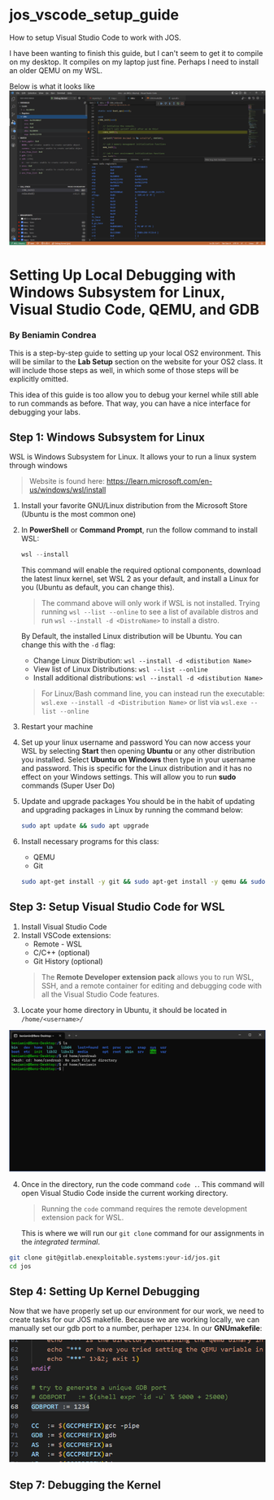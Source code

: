 # jos_vscode_setup_guide
How to setup Visual Studio Code to work with JOS.

I have been wanting to finish this guide, but I can't seem to get it to compile on my desktop. It compiles on my laptop just fine. Perhaps I need to install an older QEMU on my WSL.

Below is what it looks like
![Alt text](images/jos_vscode_debugging.png)

# Setting Up Local Debugging with Windows Subsystem for Linux, Visual Studio Code, QEMU, and GDB
### By Beniamin Condrea

This is a step-by-step guide to setting up your local OS2 environment. This will be similar to the **Lab Setup** section on the website for your OS2 class. It will include those steps as well, in which some of those steps will be explicitly omitted.

This idea of this guide is too allow you to debug your kernel while still able to run commands as before. That way, you can have a nice interface for debugging your labs.

## Step 1: Windows Subsystem for Linux
WSL is Windows Subsystem for Linux. It allows your to run a linux system through windows
> Website is found here: https://learn.microsoft.com/en-us/windows/wsl/install
1. Install your favorite GNU/Linux distribution from the Microsoft Store (Ubuntu is the most common one)
2. In **PowerShell** or **Command Prompt**, run the follow command to install WSL:
   ```powershell
   wsl --install
   ```
   This command will enable the required optional components, download the latest linux kernel, set WSL 2 as your default, and install a Linux for you (Ubuntu as default, you can change this).
   > The command above will only work if WSL is not installed. Trying running
   > `
   > wsl --list --online
   > `
   > to see a list of available distros and run
   > `
   > wsl --install -d <DistroName>
   > `
   > to install a distro.

   By Default, the installed Linux distribution will be Ubuntu. You can change this with the `-d` flag:
   - Change Linux Distribution: `wsl --install -d <distibution Name>`
   - View list of Linux Distributions: `wsl --list --online`
   - Install additional distributions: `wsl --install -d <distibution Name>`

   > For Linux/Bash command line, you can instead run the executable: `wsl.exe --install -d <Distribution Name>` or list via `wsl.exe --list --online`

2. Restart your machine
3. Set up your linux username and password
    You can now access your WSL by selecting **Start** then opening **Ubuntu** or any other distribution you installed. Select **Ubuntu on Windows** then type in your username and password. This is specific for the Linux distribution and it has no effect on your Windows settings. This will allow you to run **sudo** commands (Super User Do)

4. Update and upgrade packages
    You should be in the habit of updating and upgrading packages in Linux by running the command below:
    ```Bash
    sudo apt update && sudo apt upgrade
    ```
5. Install necessary programs for this class:
    - QEMU
    - Git
    ```Bash
    sudo apt-get install -y git && sudo apt-get install -y qemu && sudo apt-get install -y qemu-system-i386
    ```
## Step 3: Setup Visual Studio Code for WSL
1. Install Visual Studio Code
2. Install VSCode extensions:
   - Remote - WSL
   - C/C++ (optional)
   - Git History (optional)
    > The **Remote Developer extension pack** allows you to run WSL, SSH, and a remote container for editing and debugging code with all the Visual Studio Code features.
3. Locate your home directory in Ubuntu, it should be located in `/home/<username>/`

![Alt text](images/ubuntu_home.png)

4. Once in the directory, run the code command `code .`. This command will open Visual Studio Code inside the current working directory.
    > Running the `code` command requires the remote development extension pack for WSL.

    This is where we will run our `git clone` command for our assignments in the *integrated terminal*.

```bash
git clone git@gitlab.enexploitable.systems:your-id/jos.git
cd jos
```

## Step 4: Setting Up Kernel Debugging

Now that we have properly set up our environment for our work, we need to create tasks for our JOS makefile. Because we are working locally, we can manually set our gdb port to a number, perhaper `1234`. In our **GNUmakefile**:


![Alt text](images/gdb%20port.png)


## Step 7: Debugging the Kernel